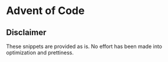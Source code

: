 # Advent of Code

## Disclaimer
These snippets are provided as is. No effort has been made into optimization and prettiness.
